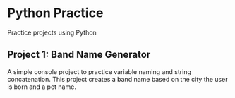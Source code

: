 # Python Practice
Practice projects using Python

## Project 1:  Band Name Generator
A simple console project to practice variable naming and string concatenation.  This project creates a band name based on the city the user is born and a pet name.
